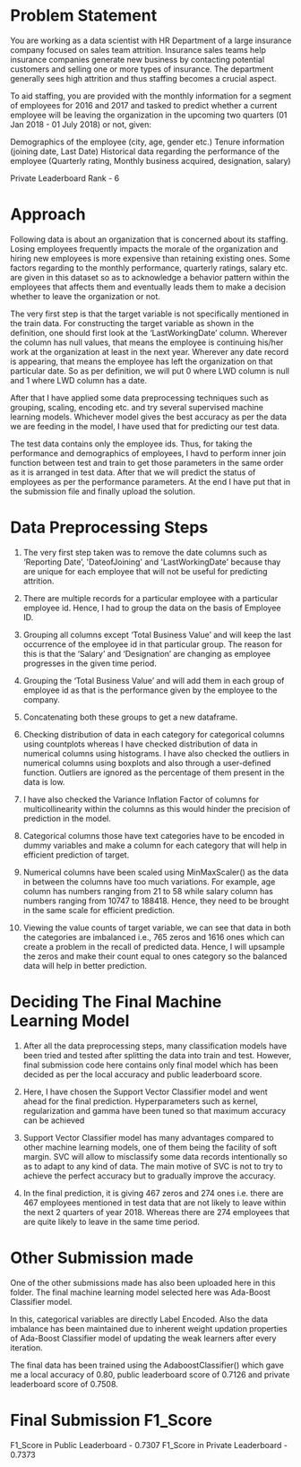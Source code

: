 # Problem Statement
You are working as a data scientist with HR Department of a large insurance company focused on sales team attrition. Insurance sales teams help insurance companies generate new business by contacting potential customers and selling one or more types of insurance. The department generally sees high attrition and thus staffing becomes a crucial aspect.

To aid staffing, you are provided with the monthly information for a segment of employees for 2016 and 2017 and tasked to predict whether a current employee will be leaving the organization in the upcoming two quarters (01 Jan 2018 - 01 July 2018) or not, given:

Demographics of the employee (city, age, gender etc.)
Tenure information (joining date, Last Date)
Historical data regarding the performance of the employee (Quarterly rating, Monthly business acquired, designation, salary)

Private Leaderboard Rank - 6

# Approach
Following data is about an organization that is concerned about its staffing. Losing employees frequently impacts the morale of the organization and hiring new employees is more expensive than retaining existing ones. Some factors regarding to the monthly performance, quarterly ratings, salary etc. are given in this dataset so as to acknowledge a behavior pattern within the employees that affects them and eventually leads them to make a decision whether to leave the organization or not.

The very first step is that the target variable is not specifically mentioned in the train data. For constructing the target variable as shown in the definition, one should first look at the ‘LastWorkingDate’ column. Wherever the column has null values, that means the employee is continuing his/her work at the organization at least in the next year. Wherever any date record is appearing, that means the employee has left the organization on that particular date. So as per definition, we will put 0 where LWD column is null and 1 where LWD column has a date.

After that I have applied some data preprocessing techniques such as grouping, scaling, encoding etc. and try several supervised machine learning models. Whichever model gives the best accuracy as per the data we are feeding in the model, I have used that for predicting our test data.

The test data contains only the employee ids. Thus, for taking the performance and demographics of employees, I havd to perform inner join function between test and train to get those parameters in the same order as it is arranged in test data. After that we will predict the status of employees as per the performance parameters. At the end I have put that in the submission file and finally upload the solution.

# Data Preprocessing Steps
1) The very first step taken was to remove the date columns such as ‘Reporting Date’, 'DateofJoining' and 'LastWorkingDate' because thay are unique for each employee that will not be useful for predicting attrition.

2) There are multiple records for a particular employee with a particular employee id. Hence, I had to group the data on the basis of Employee ID.

3) Grouping all columns except ‘Total Business Value’ and will keep the last occurrence of the employee id in that particular group. The reason for this is that the ‘Salary’ and ‘Designation’ are changing as employee progresses in the given time period.

4) Grouping the ‘Total Business Value’ and will add them in each group of employee id as that is the performance given by the employee to the company.

5) Concatenating both these groups to get a new dataframe.

6) Checking distribution of data in each category for categorical columns using countplots whereas I have checked distribution of data in numerical columns using histograms. I have also checked the outliers in numerical columns using boxplots and also through a user-defined function. Outliers are ignored as the percentage of them present in the data is low.

7) I have also checked the Variance Inflation Factor of columns for multicollinearity within the columns as this would hinder the precision of prediction in the model.

8) Categorical columns those have text categories have to be encoded in dummy variables and make a column for each category that will help in efficient prediction of target.

9) Numerical columns have been scaled using MinMaxScaler() as the data in between the columns have too much variations. For example, age column has numbers ranging from 21 to 58 while salary column has numbers ranging from 10747 to 188418. Hence, they need to be brought in the same scale for efficient prediction.

10) Viewing the value counts of target variable, we can see that data in both the categories are imbalanced i.e., 765 zeros and 1616 ones which can create a problem in the recall of predicted data. Hence, I will upsample the zeros and make their count equal to ones category so the balanced data will help in better prediction.

# Deciding The Final Machine Learning Model
1) After all the data preprocessing steps, many classification models have been tried and tested after splitting the data into train and test. However, final submission code here contains only final model which has been decided as per the local accuracy and public leaderboard score.

2) Here, I have chosen the Support Vector Classifier model and went ahead for the final prediction. Hyperparameters such as kernel, regularization and gamma have been tuned so that maximum accuracy can be achieved

3) Support Vector Classifier model has many advantages compared to other machine learning models, one of them being the facility of soft margin. SVC will allow to misclassify some data records intentionally so as to adapt to any kind of data. The main motive of SVC is not to try to achieve the perfect accuracy but to gradually improve the accuracy.

4) In the final prediction, it is giving 467 zeros and 274 ones i.e. there are 467 employees mentioned in test data that are not likely to leave within the next 2 quarters of year 2018. Whereas there are 274 employees that are quite likely to leave in the same time period.

# Other Submission made
One of the other submissions made has also been uploaded here in this folder. The final machine learning model selected here was Ada-Boost Classifier model.

In this, categorical variables are directly Label Encoded. Also the data imbalance has been maintained due to inherent weight updation properties of Ada-Boost Classifier model of updating the weak learners after every iteration.

The final data has been trained using the AdaboostClassifier() which gave me a local accuracy of 0.80, public leaderboard score of 0.7126 and private leaderboard score of 0.7508.


# Final Submission F1_Score
F1_Score in Public Leaderboard - 0.7307
F1_Score in Private Leaderboard - 0.7373
